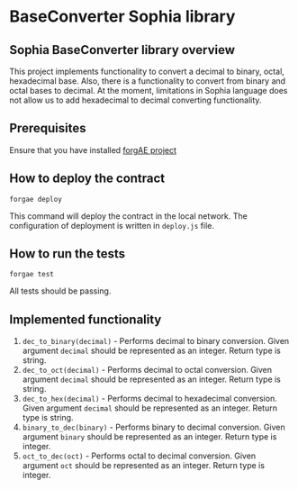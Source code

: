 # BaseConverter Sophia library

## Sophia BaseConverter library overview
This project implements functionality to convert a decimal to binary, octal, hexadecimal base. Also, there is a functionality to convert from binary and octal bases to decimal. At the moment, limitations in Sophia language does not allow us to add hexadecimal to decimal converting functionality.

## Prerequisites
Ensure that you have installed [forgAE project](https://github.com/aeternity/aepp-forgae-js)

## How to deploy the contract
`forgae deploy`

This command will deploy the contract in the local network.
The configuration of deployment is written in `deploy.js` file.

## How to run the tests
`forgae test`

All tests should be passing.

## Implemented functionality
1. `dec_to_binary(decimal)` - Performs decimal to binary conversion. Given argument `decimal` should be represented as an integer. Return type is string.
2. `dec_to_oct(decimal)` - Performs decimal to octal conversion. Given argument `decimal` should be represented as an integer. Return type is string.
3. `dec_to_hex(decimal)` - Performs decimal to hexadecimal conversion. Given argument `decimal` should be represented as an integer. Return type is string.
4. `binary_to_dec(binary)` - Performs binary to decimal conversion. Given argument `binary` should be represented as an integer. Return type is integer.
5. `oct_to_dec(oct)` - Performs octal to decimal conversion. Given argument `oct` should be represented as an integer. Return type is integer.